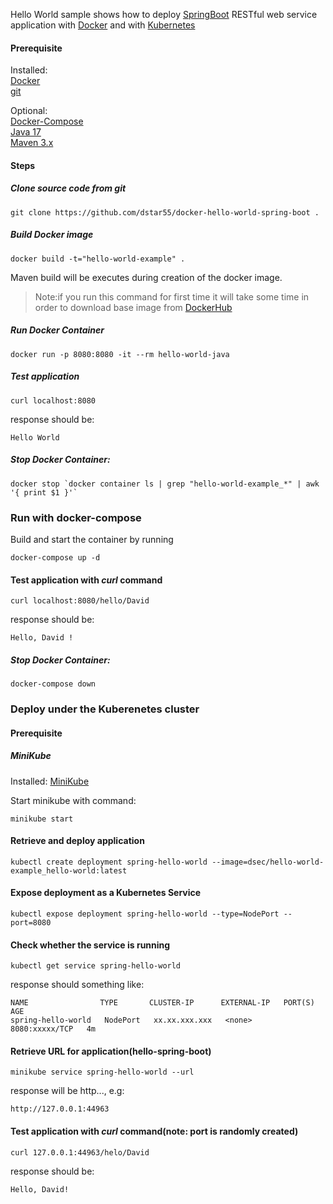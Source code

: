Hello World sample shows how to deploy [SpringBoot](http://projects.spring.io/spring-boot/) RESTful web service application with [Docker](https://www.docker.com/) and
with [Kubernetes](https://kubernetes.io/)

#### Prerequisite

Installed:   
[Docker](https://www.docker.com/)   
[git](https://www.digitalocean.com/community/tutorials/how-to-contribute-to-open-source-getting-started-with-git)

Optional:   
[Docker-Compose](https://docs.docker.com/compose/install/)   
[Java 17](https://www.oracle.com/technetwork/java/javase/overview/index.html)   
[Maven 3.x](https://maven.apache.org/install.html)

#### Steps

##### Clone source code from git

```
git clone https://github.com/dstar55/docker-hello-world-spring-boot .
```

##### Build Docker image

```
docker build -t="hello-world-example" .
```

Maven build will be executes during creation of the docker image.

> Note:if you run this command for first time it will take some time in order to download base image from [DockerHub](https://hub.docker.com/)

##### Run Docker Container

```
docker run -p 8080:8080 -it --rm hello-world-java
```

##### Test application

```
curl localhost:8080
```

response should be:

```
Hello World
```

##### Stop Docker Container:

```
docker stop `docker container ls | grep "hello-world-example_*" | awk '{ print $1 }'`
```

### Run with docker-compose

Build and start the container by running

```
docker-compose up -d 
```

#### Test application with ***curl*** command

```
curl localhost:8080/hello/David
```

response should be:

```
Hello, David !
```

##### Stop Docker Container:

```
docker-compose down
```

### Deploy under the Kuberenetes cluster

#### Prerequisite

##### MiniKube

Installed:
[MiniKube](https://www.digitalocean.com/community/tutorials/how-to-use-minikube-for-local-kubernetes-development-and-testing)

Start minikube with command:

```
minikube start
```

#### Retrieve and deploy application

```
kubectl create deployment spring-hello-world --image=dsec/hello-world-example_hello-world:latest
```

#### Expose deployment as a Kubernetes Service

```
kubectl expose deployment spring-hello-world --type=NodePort --port=8080
```

#### Check whether the service is running

```
kubectl get service spring-hello-world
```

response should something like:

```
NAME                TYPE       CLUSTER-IP      EXTERNAL-IP   PORT(S)          AGE
spring-hello-world   NodePort   xx.xx.xxx.xxx   <none>        8080:xxxxx/TCP   4m
```

#### Retrieve URL for application(hello-spring-boot)

```
minikube service spring-hello-world --url
```

response will be http..., e.g:

```
http://127.0.0.1:44963
```

#### Test application with ***curl*** command(note: port is randomly created)

```
curl 127.0.0.1:44963/helo/David
```

response should be:

```
Hello, David!
```
